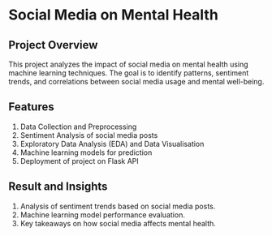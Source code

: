 # Social Media on Mental Health

 ## Project Overview
 This project analyzes the impact of social media on mental health using machine learning techniques. The goal is to identify patterns, sentiment trends, and correlations between social media usage and mental well-being.

## Features
1. Data Collection and Preprocessing
2. Sentiment Analysis of social media posts
3. Exploratory Data Analysis (EDA) and Data Visualisation
4. Machine learning models for prediction
5. Deployment of project on Flask API

## Result and Insights
1. Analysis of sentiment trends based on social media posts.
2. Machine learning model performance evaluation.
3. Key takeaways on how social media affects mental health. 
